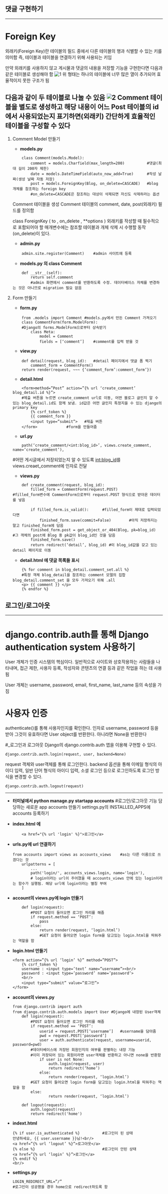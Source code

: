 ## 댓글 구현하기
---
# Foreign Key
외래키(Foreign Key)란 테이블의 필드 중에서 다른 테이블의 행과 식별할 수 있는 키를 의미함
즉, 테이블과 테이블을 연결하기 위해 사용되는 키임


만약 외래키를 사용하지 않고 게시물과 댓글의 내용을 저장할 기능을 구현한다면 다음과 같은 테이블로 생성해야 함
![1](/1.png)
위 형태는 하나의 테이블에 너무 많은 열이 추가되어 효율적이지 못한 구조가 됨


다음과 같이 두 테이블로 나눌 수 있음
![2](/2.png)
Comment 테이블을 별도로 생성하고 해당 내용이 어느 Post 테이블의 id에서 사용되었는지 표기하면(외래키) 간단하게 효율적인 테이블을 구성할 수 있다
---

1. Comment Model 만들기
    - **models.py**
    ```
        class Comment(models.Model):
            comment = models.Charfield(max_length=200)          #댓글(최대 길이 200자 제한)
            date = models.DateTimeField(auto_now_add=True)      #작성 날짜(생성 날짜 자동 저장)
            post = models.ForeignKey(Blog, on_delete=CASCADE)   #blog 개체를 참조하는 foreign key
            #on_delete=CASCADE은 참조하는 대상이 삭제되면 자신도 삭제하라는 옵션
    ```
    Comment 테이블을 생성
    Comment 테이블의 comment, date, post(외래키) 필드를 정의함

    class ForeignKey ( to , on_delete , **options )
    외래키를 작성할 때 필수적으로 포함되어야 할 매개변수에는 참조할 테이블과 개체 삭제 시 수행할 동작(on_delete)이 있다.


    - **admin.py**
    ```
        admin.site.register(Comment)	#admin 사이트에 등록
    ```

    - **models.py 의 class Comment** 
    ```
        def __str__(self):
            return self.comment		
            #admin 화면에서 comment를 반환하도록 수정. 데이터베이스 자체를 변경하는 것은 아니므로 migration 필요 없음
    ```

2. Form 만들기
    - **form.py**
    ```
        from .models import Comment	#models.py에서 만든 Comment 가져오기
        class CommentForm(form.ModelForm):	
        #Django의 forms.ModelForm으로부터 상속받기
            class Meta:
                model = Comment
                fields = [‘comment’]	#comment를 입력 받을 것
    ```

    - **view.py**
    ```
        def detail(request, blog_id):	#detail 페이지에서 댓글 폼 찍기
            comment_form = CommentForm()
        return render(request, ~~~ {‘comment_form’:comment_form’})
    ```

    - **detail.html**
    ```
        <form>method=”Post” action=”{% url ‘create_comment’ blog_detail.id %}”>
        #제출 버튼을 누르면 create_comment url로 이동, 어떤 블로그 글인지 알 수 있는 blog_detail.id도 함께 보냄. id값은 어떤 글인지 특정지을 수 있는 django의 primary key
            {% csrf_token %}
            {{ comment_form }}
            <input type=”submit”>	#제출 버튼
        </form>				#form을 만들어줌
    ```

    - **url.py**
    ```
        path(‘create_comment/<int:blog_id>’, views.create_comment, name=’create_comment’),
    ```
    #어떤 게시글에서 저장되었는지 알 수 있도록 <int:blog_id>를 views.creaet_comment에 인자로 전달

    - **views.py**
    ```
        def create_comment(request, blog_id):
            filled_form = CommentForm(request.POST)				#filled_form변수에 CommentForm으로부터 request.POST 형식으로 받아온 데이터를 넣음

            if filled_form.is_valid():		#filled_form이 제대로 입력되었다면
                finished_form.save(commit=False)		#아직 저장하지는 말고 finished_form에 담음
            finished_form.post = get_object_or_404(Blog, pk=blog_id)					#그 객체의 post에 Blog 중 pk값이 blog_id인 것을 담음
            finished_form.save()
            return redirect(‘detail’, blog_id) #이 blog_id값을 갖고 있는 detail 페이지로 이동
    ```

    - **detail.html 에 댓글 목록들 표시**
    ```
        {% for comment in blog_detail.comment_set.all %} 
        #특정 객체 blog_detail을 참조하는 comment 모델의 집합 blog_detail.comment_set 을 모두 가져오기 위해 .all
        <p> {{ comment }} </p>
        {% endfor %}
    ```

## 로그인/로그아웃
---
# django.contrib.auth를 통해 Django authentication system 사용하기
User 개체가 인증 시스템의 핵심이다. 일반적으로 사이트와 상호작용하는 사람들을 나타내며, 접근 제한, 사용자 등록, 작성자와 콘텐츠의 연결 등과 같은 작업을 하는 데 사용됨

User 개체는 username, password, email, first_name, last_name 등의 속성을 가짐

# 사용자 인증
authenticate()를 통해 사용자인지를 확인한다. 인자로 username, password 등을 받아 그것이 유효하다면 User object를 반환한다. 아니라면 None을 반환한다

#_로그인과 로그아웃
Django의 django.contrib.auth 앱을 이용해 구현할 수 있다.

```
django.contrib.auth.login(request, user, backend=None)
```
request 객체와 user객체를 통해 로그인한다.
backend 옵션을 통해 이메일 형식의 아이디 입력, 일반 단어 형식의 아이디 입력, 소셜 로그인 등으로 로그인하도록 로그인 방식을 변경할 수 있다.

```
django.contrib.auth.logout(request)
```

---

- **터미널에서 python manage.py startapp accounts**
    #로그인/로그아웃 기능 담당하는 새로운 app accounts 만들기
    settings.py의 INSTALLED_APPS에 accounts 등록하기

- **index.html 에**
    ```
        <a href="{% url 'login' %}">로그인</a>
    ```

- **urls.py에 url 연결하기**
    ```
    from accounts import views as accounts_views    #as는 다른 이름으로 쓰겠다는 것
        urlpatterns = [
            ...
            path('login/', accounts_views.login, name='login'),
            # login이라는 url이 주어졌을 때 accounts_views 안에 있는 login이라는 함수가 실행됨. 해당 url에 login이라는 별칭 부여
        ]
    ```

- **account의 views.py에 login 만들기**
    ```
        def login(request):
            #POST 요청이 들어오면 로그인 처리를 해줌
            if request.method == ‘POST’:
                pass
            else:
                return render(request, ‘login.html’)
                #GET 요청이 들어오면 login form을 담고있는 login.html을 띄워주는 역할을 함
    ```

- **login.html 만들기**
    ```
    <form action=”{% url ‘login’ %}” method=”POST”>
        {% csrf_token %}
        username : <input type=’text’ name=”username”><br/>
        password : <input type=’password’ name=’password’>
        <br/>
        <input type=”submit” value=”로그인”>
    </form>
    ```

- **account의 views.py**
    ```
    from django.contrib import auth
    from django.contrib.auth.models import User	#Django에 내장된 User객체
        def login(request):
            #POST 요청이 들어오면 로그인 처리를 해줌
            if request.method == ‘POST’:
                userid = request.POST[‘username’]	#username을 담아줌
                pwd = request.POST[‘password’]
                user = auth.authenticate(request, username=userid, password=pwd)
            #데이터베이스에 저장된 회원인지의 여부를 판별하는 내장 기능
            #이미 저장되어 있는 회원이라면 user객체를 반환하고 아니면 none을 반환함
                if user is not None:
                    auth.login(request, user)
                    return redirect(‘home’)
                else:
                    return render(request, ‘login.html’)
            #GET 요청이 들어오면 login form을 담고있는 login.html을 띄워주는 역할을 함
            else:
                    return render(request, ‘login.html’)
        
        def logout(request):
            auth.logout(request)
            return redirect('home')
    ```

- **indext.html**
    ```
    {% if user.is_authenticated %}	        #로그인이 된 상태
    안녕하세요, {{ user.username }}님!<br/>
    <a href=”{% url ‘logout’ %}”>로그아웃</a>
    {% else %}			                    #로그인이 안된 상태
    <a href=”{% url ‘login’ %}”>로그인</a>
    {% endif %}
    <br/>
    ```

- **settings.py**
    ```
    LOGIN_REDIRECT_URL=”/”
    #로그인이 성공했을 경우 home으로 redirect하도록 함
    ```